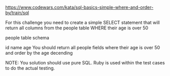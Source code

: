 https://www.codewars.com/kata/sql-basics-simple-where-and-order-by/train/sql

For this challenge you need to create a simple SELECT statement that will return all columns from the people table WHERE their age is over 50

people table schema

id
name
age
You should return all people fields where their age is over 50 and order by the age decending

NOTE: You solution should use pure SQL. Ruby is used within the test cases to do the actual testing.
